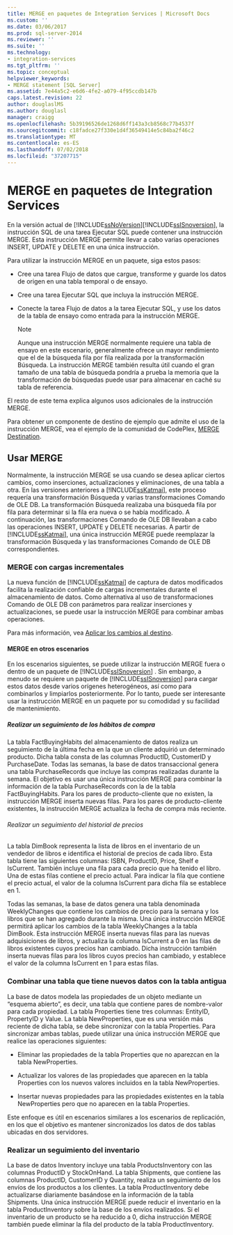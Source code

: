 ```yaml
---
title: MERGE en paquetes de Integration Services | Microsoft Docs
ms.custom: ''
ms.date: 03/06/2017
ms.prod: sql-server-2014
ms.reviewer: ''
ms.suite: ''
ms.technology:
- integration-services
ms.tgt_pltfrm: ''
ms.topic: conceptual
helpviewer_keywords:
- MERGE statement [SQL Server]
ms.assetid: 7e44a5c2-e6d6-4fe2-a079-4f95ccdb147b
caps.latest.revision: 22
author: douglaslMS
ms.author: douglasl
manager: craigg
ms.openlocfilehash: 5b39196526de1268d6ff143a3cb8568c77b4537f
ms.sourcegitcommit: c18fadce27f330e1d4f36549414e5c84ba2f46c2
ms.translationtype: MT
ms.contentlocale: es-ES
ms.lasthandoff: 07/02/2018
ms.locfileid: "37207715"
---
```

# <a name="merge-in-integration-services-packages"></a>MERGE en paquetes de Integration Services
  En la versión actual de [!INCLUDE[ssNoVersion](../../includes/ssnoversion-md.md)][!INCLUDE[ssISnoversion](../../includes/ssisnoversion-md.md)], la instrucción SQL de una tarea Ejecutar SQL puede contener una instrucción MERGE. Esta instrucción MERGE permite llevar a cabo varias operaciones INSERT, UPDATE y DELETE en una única instrucción.  
  
 Para utilizar la instrucción MERGE en un paquete, siga estos pasos:  
  
-   Cree una tarea Flujo de datos que cargue, transforme y guarde los datos de origen en una tabla temporal o de ensayo.  
  
-   Cree una tarea Ejecutar SQL que incluya la instrucción MERGE.  
  
-   Conecte la tarea Flujo de datos a la tarea Ejecutar SQL, y use los datos de la tabla de ensayo como entrada para la instrucción MERGE.  
  
    > [!NOTE]  
    >  Aunque una instrucción MERGE normalmente requiere una tabla de ensayo en este escenario, generalmente ofrece un mayor rendimiento que el de la búsqueda fila por fila realizada por la transformación Búsqueda. La instrucción MERGE también resulta útil cuando el gran tamaño de una tabla de búsqueda pondría a prueba la memoria que la transformación de búsquedas puede usar para almacenar en caché su tabla de referencia.  
  
 El resto de este tema explica algunos usos adicionales de la instrucción MERGE.  
  
 Para obtener un componente de destino de ejemplo que admite el uso de la instrucción MERGE, vea el ejemplo de la comunidad de CodePlex, [MERGE Destination](http://go.microsoft.com/fwlink/?LinkId=141215).  
  
## <a name="using-merge"></a>Usar MERGE  
 Normalmente, la instrucción MERGE se usa cuando se desea aplicar ciertos cambios, como inserciones, actualizaciones y eliminaciones, de una tabla a otra. En las versiones anteriores a [!INCLUDE[ssKatmai](../../includes/sskatmai-md.md)], este proceso requería una transformación Búsqueda y varias transformaciones Comando de OLE DB. La transformación Búsqueda realizaba una búsqueda fila por fila para determinar si la fila era nueva o se había modificado. A continuación, las transformaciones Comando de OLE DB llevaban a cabo las operaciones INSERT, UPDATE y DELETE necesarias. A partir de [!INCLUDE[ssKatmai](../../includes/sskatmai-md.md)], una única instrucción MERGE puede reemplazar la transformación Búsqueda y las transformaciones Comando de OLE DB correspondientes.  
  
### <a name="merge-with-incremental-loads"></a>MERGE con cargas incrementales  
 La nueva función de [!INCLUDE[ssKatmai](../../includes/sskatmai-md.md)] de captura de datos modificados facilita la realización confiable de cargas incrementales durante el almacenamiento de datos. Como alternativa al uso de transformaciones Comando de OLE DB con parámetros para realizar inserciones y actualizaciones, se puede usar la instrucción MERGE para combinar ambas operaciones.  
  
 Para más información, vea [Aplicar los cambios al destino](../change-data-capture/apply-the-changes-to-the-destination.md).  
  
#### <a name="merge-in-other-scenarios"></a>MERGE en otros escenarios  
 En los escenarios siguientes, se puede utilizar la instrucción MERGE fuera o dentro de un paquete de [!INCLUDE[ssISnoversion](../../includes/ssisnoversion-md.md)] . Sin embargo, a menudo se requiere un paquete de [!INCLUDE[ssISnoversion](../../includes/ssisnoversion-md.md)] para cargar estos datos desde varios orígenes heterogéneos, así como para combinarlos y limpiarlos posteriormente. Por lo tanto, puede ser interesante usar la instrucción MERGE en un paquete por su comodidad y su facilidad de mantenimiento.  
  
##### <a name="track-buying-habits"></a>Realizar un seguimiento de los hábitos de compra  
 La tabla FactBuyingHabits del almacenamiento de datos realiza un seguimiento de la última fecha en la que un cliente adquirió un determinado producto. Dicha tabla consta de las columnas ProductID, CustomerID y PurchaseDate. Todas las semanas, la base de datos transaccional genera una tabla PurchaseRecords que incluye las compras realizadas durante la semana. El objetivo es usar una única instrucción MERGE para combinar la información de la tabla PurchaseRecords con la de la tabla FactBuyingHabits. Para los pares de producto-cliente que no existen, la instrucción MERGE inserta nuevas filas. Para los pares de producto-cliente existentes, la instrucción MERGE actualiza la fecha de compra más reciente.  
  
###### <a name="track-price-history"></a>Realizar un seguimiento del historial de precios  
 La tabla DimBook representa la lista de libros en el inventario de un vendedor de libros e identifica el historial de precios de cada libro. Esta tabla tiene las siguientes columnas: ISBN, ProductID, Price, Shelf e IsCurrent. También incluye una fila para cada precio que ha tenido el libro. Una de estas filas contiene el precio actual. Para indicar la fila que contiene el precio actual, el valor de la columna IsCurrent para dicha fila se establece en 1.  
  
 Todas las semanas, la base de datos genera una tabla denominada WeeklyChanges que contiene los cambios de precio para la semana y los libros que se han agregado durante la misma. Una única instrucción MERGE permitirá aplicar los cambios de la tabla WeeklyChanges a la tabla DimBook. Esta instrucción MERGE inserta nuevas filas para las nuevas adquisiciones de libros, y actualiza la columna IsCurrent a 0 en las filas de libros existentes cuyos precios han cambiado. Dicha instrucción también inserta nuevas filas para los libros cuyos precios han cambiado, y establece el valor de la columna IsCurrent en 1 para estas filas.  
  
### <a name="merge-a-table-with-new-data-against-the-old-table"></a>Combinar una tabla que tiene nuevos datos con la tabla antigua  
 La base de datos modela las propiedades de un objeto mediante un “esquema abierto”, es decir, una tabla que contiene pares de nombre-valor para cada propiedad. La tabla Properties tiene tres columnas: EntityID, PropertyID y Value. La tabla NewProperties, que es una versión más reciente de dicha tabla, se debe sincronizar con la tabla Properties. Para sincronizar ambas tablas, puede utilizar una única instrucción MERGE que realice las operaciones siguientes:  
  
-   Eliminar las propiedades de la tabla Properties que no aparezcan en la tabla NewProperties.  
  
-   Actualizar los valores de las propiedades que aparecen en la tabla Properties con los nuevos valores incluidos en la tabla NewProperties.  
  
-   Insertar nuevas propiedades para las propiedades existentes en la tabla NewProperties pero que no aparecen en la tabla Properties.  
  
 Este enfoque es útil en escenarios similares a los escenarios de replicación, en los que el objetivo es mantener sincronizados los datos de dos tablas ubicadas en dos servidores.  
  
### <a name="track-inventory"></a>Realizar un seguimiento del inventario  
 La base de datos Inventory incluye una tabla ProductsInventory con las columnas ProductID y StockOnHand. La tabla Shipments, que contiene las columnas ProductID, CustomerID y Quantity, realiza un seguimiento de los envíos de los productos a los clientes. La tabla ProductInventory debe actualizarse diariamente basándose en la información de la tabla Shipments. Una única instrucción MERGE puede reducir el inventario en la tabla ProductInventory sobre la base de los envíos realizados. Si el inventario de un producto se ha reducido a 0, dicha instrucción MERGE también puede eliminar la fila del producto de la tabla ProductInventory.  
  
  
